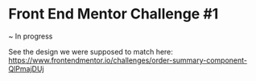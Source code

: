 # Front End Mentor Challenge #1

~ In progress

See the design we were supposed to match here: https://www.frontendmentor.io/challenges/order-summary-component-QlPmajDUj
